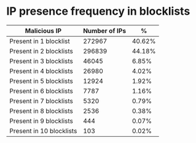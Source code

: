 # IP presence frequency in blocklists
| Malicious IP | Number of IPs | % |
|----|----|----|
| Present in 1 blocklist | 272967 | 40.62% |
| Present in 2 blocklists | 296839 | 44.18% |
| Present in 3 blocklists | 46045 | 6.85% |
| Present in 4 blocklists | 26980 | 4.02% |
| Present in 5 blocklists | 12924 | 1.92% |
| Present in 6 blocklists | 7787 | 1.16% |
| Present in 7 blocklists | 5320 | 0.79% |
| Present in 8 blocklists | 2536 | 0.38% |
| Present in 9 blocklists | 444 | 0.07% |
| Present in 10 blocklists | 103 | 0.02% |
